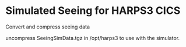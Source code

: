 # Simulated Seeing for HARPS3 CICS
Convert and compress seeing data

uncompress SeeingSimData.tgz in /opt/harps3 to use with the simulator.
 
